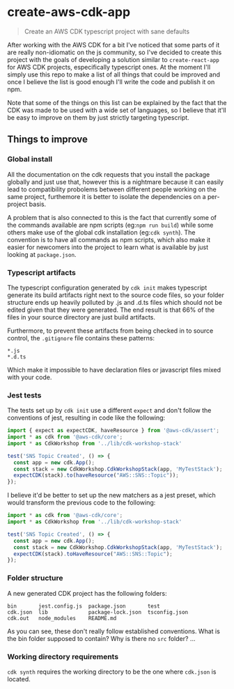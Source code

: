 # create-aws-cdk-app
> Create an AWS CDK typescript project with sane defaults

After working with the AWS CDK for a bit I've noticed that some parts of it are really non-idiomatic on the js community, so I've decided to create this project with the goals of developing a solution similar to `create-react-app` for AWS CDK projects, especifically typescript ones. At the moment I'll simply use this repo to make a list of all things that could be improved and once I believe the list is good enough I'll write the code and publish it on npm.

Note that some of the things on this list can be explained by the fact that the CDK was made to be used with a wide set of languages, so I believe that it'll be easy to improve on them by just strictly targeting typescript.

## Things to improve
### Global install
All the documentation on the cdk requests that you install the package globally and just use that, however this is a nightmare because it can easily lead to compatibility probolems between different people working on the same project, furthemore it is better to isolate the dependencies on a per-project basis.

A problem that is also connected to this is the fact that currently some of the commands available are npm scripts (eg:`npm run build`) while some others make use of the global cdk installation (eg:`cdk synth`). The convention is to have all commands as npm scripts, which also make it easier for newcomers into the project to learn what is available by just looking at `package.json`.

### Typescript artifacts
The typescript configuration generated by `cdk init` makes typescript generate its build artifacts right next to the source code files, so your folder structure ends up heavily polluted by .js and .d.ts files which should not be edited given that they were generated. The end result is that 66% of the files in your source directory are just build artifacts.

Furthermore, to prevent these artifacts from being checked in to source control, the `.gitignore` file contains these patterns:
```
*.js
*.d.ts
```
Which make it impossible to have declaration files or javascript files mixed with your code.

### Jest tests
The tests set up by `cdk init` use a different `expect` and don't follow the conventions of jest, resulting in code like the following:
```typescript
import { expect as expectCDK, haveResource } from '@aws-cdk/assert';
import * as cdk from '@aws-cdk/core';
import * as CdkWorkshop from '../lib/cdk-workshop-stack'

test('SNS Topic Created', () => {
  const app = new cdk.App();
  const stack = new CdkWorkshop.CdkWorkshopStack(app, 'MyTestStack');
  expectCDK(stack).to(haveResource("AWS::SNS::Topic"));
});
```

I believe it'd be better to set up the new matchers as a jest preset, which would transform the previous code to the following:
```typescript
import * as cdk from '@aws-cdk/core';
import * as CdkWorkshop from '../lib/cdk-workshop-stack'

test('SNS Topic Created', () => {
  const app = new cdk.App();
  const stack = new CdkWorkshop.CdkWorkshopStack(app, 'MyTestStack');
  expectCDK(stack).toHaveResource("AWS::SNS::Topic");
});
```

### Folder structure
A new generated CDK project has the following folders:
```
bin       jest.config.js  package.json       test
cdk.json  lib             package-lock.json  tsconfig.json
cdk.out   node_modules    README.md
```

As you can see, these don't really follow established conventions. What is the bin folder supposed to contain? Why is there no `src` folder? ...

### Working directory requirements
`cdk synth` requires the working directory to be the one where `cdk.json` is located.

